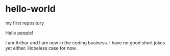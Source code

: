 # hello-world
my first repository

Hello people!

I am Arthur and I am new in the coding business.
I have no good short jokes yet either.
Hopeless case for now.
